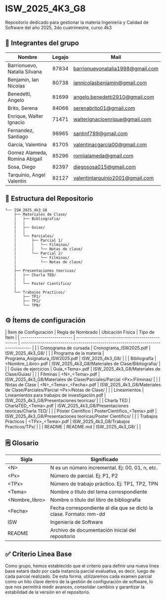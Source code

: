 # ISW_2025_4K3_G8
Repositorio dedicado para gestionar la materia Ingeniería y Calidad de Software del año 2025, 2do cuatrimestre, curso 4k3

## 👥 Integrantes del grupo
| Nombre | Legajo | Mail
| ------------ | ------------ | ------------ |  
| Barrionuevo, Natalia Silvana | 87834 | barrionuevonatalia1998@gmail.com |
| Benjamin, Ian Nicolas | 80738 | iannicolasbenjamin@gmail.com |
| Benedetti, Angelo | 81699 | angelo.benedetti2910@gmail.com |
| Brito, Serena | 84066 | serenabrito01@gmail.com |
| Enrique, Walter Ignacio | 71471 | walterignacioenrique@gmail.com |
| Fernandez, Santiago | 98965 | santinf789@gmail.com |
| García, Valentina | 81705 | valentinacgarcia00@gmail.com |
| Gomez Alameda, Romina Abigail | 85296 | romiialameda@gmail.com |
| Sosa, Diego | 82397 | diegososa015@gmail.com |
| Tarquinio, Angel Valentín | 82127 | valentintarquinio2001@gmail.com |

## 📝 Estructura del Repositorio
```
└── ISW_2025_4k3_G8
    ├── Materiales de Clase/                                                 
    |   ├── Bibliografia/
    |   |                                                       
    |   ├── Guias/                                                  
    |   |
    |   └── Parciales/
    |       ├── Parcial 1/
    |       |   └── Filminas/
    |       |   └── Notas de clase/
    |       └── Parcial 2/
    |           └── Filminas/
    |           └── Notas de clase/
    |   
    ├── Presentaciones teoricas/
    |   ├── Charla TED/
    |   |
    |   └── Poster Cientifico/
    |   
    └── Trabajos Practicos/
        ├── TP1/
        ├── TP2/
        └── TPN/
```

## ⚙ Ítems de configuración
| Ítem de Configuración      | Regla de Nombrado                                | Ubicación Física                                                                    | Tipo de Ítem |
| -------------------------- | ------------------------------------------------ | ----------------------------------------------------------------------------------- | |
| Cronograma de cursada      | Cronograma\_ISW2025.pdf                          | ISW\_2025\_4k3\_G8/                                                                 | |
| Programa de la materia     | Programa\_Asignatura\_ISW2025.pdf                | ISW\_2025\_4k3\_G8/                                                                 | |
| Bibliografía               | &lt;Nombre_Libro&gt;.pdf                         | ISW\_2025\_4k3\_G8/Materiales de Clase/Bibliografia/                                | |
| Guías de ejercicios        | Guía\_&lt;Tema&gt;.pdf                           | ISW\_2025\_4k3\_G8/Materiales de Clase/Guias/                                       | |
| Filminas                   | &lt;N&gt;\_&lt;Tema&gt;.pdf                      | ISW\_2025\_4k3\_G8/Materiales de Clase/Parciales/Parcial &lt;Px&gt;/Filminas/       | |
| Notas de Clase             | &lt;N&gt;\_&lt;Tema&gt;\_&lt;Fecha&gt;.pdf       | ISW\_2025\_4k3\_G8/Materiales de Clase/Parciales/Parcial &lt;Px&gt;/Notas de Clase/ | |
| Lineamientos               | Lineamientos para trabajos de investigación.pdf  | ISW\_2025\_4k3\_G8/Presentaciones teoricas/                                         | |
| Charla TED                 | CharlaTED\_&lt;Tema&gt;.pdf                      | ISW\_2025\_4k3\_G8/Presentaciones teoricas/Charla TED/                              | |
| Póster Científico          | PosterCientifico\_&lt;Tema&gt;.pdf               | ISW\_2025\_4k3\_G8/Presentaciones teoricas/Poster Cientifico/                       | |
| Trabajos Prácticos         | &lt;TPx&gt;\_&lt;Tema&gt;.pdf                    | ISW\_2025\_4k3\_G8/Trabajos Practicos/TPx/                                          | |
| README                     | README.md                                        | ISW\_2025\_4k3\_G8/                                                                 | |

## 🗒️ Glosario
| Sigla                     | Significado                                                        |
| --------------------------| ------------------------------------------------------------------ |
| &lt;N&gt;                 | N es un número incremental. Ej: 00, 01, n, etc.                    |
| &lt;Px&gt;                | Número de parcial. Ej: P1, P2                                      |
| &lt;TPx&gt;               | Número de trabajo práctico. Ej: TP1, TP2, TPN                      |
| &lt;Tema&gt;              | Nombre o título del tema correspondiente                           |
| &lt;Nombre\_libro&gt;     | Nombre o título del libro de bibliografía                          |
| &lt;Fecha&gt;             | Fecha correspondiente al día que se dictó la clase. Formato: mm-dd |
| ISW                       | Ingeniería de Software                                             |
| README                    | Archivo de documentación inicial del repositorio                   |

## ✅ Criterio Linea Base
Como grupo, hemos establecido que el criterio para definir una nueva línea base estará dado por cada instancia parcial evaluativa, es decir, luego de cada parcial realizado. De esta forma, utilizaremos cada examen parcial como un hito clave dentro de la gestión de configuración de software, lo que nos permitirá medir avances, consolidar cambios y garantizar la estabilidad de la versión en el repositorio.

